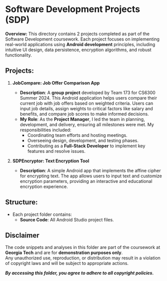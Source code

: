 # Software Development Projects (SDP)

**Overview:**
This directory contains 2 projects completed as part of the Software Development coursework. Each project focuses on implementing real-world applications using **Android development** principles, including intuitive UI design, data persistence, encryption algorithms, and robust functionality.

## Projects:

1. **JobCompare: Job Offer Comparison App**
   - **Description**: A **group project** developed by Team 173 for CS6300 Summer 2024. This Android application helps users compare their current job with job offers based on weighted criteria. Users can input job details, assign weights to critical factors like salary and benefits, and compare job scores to make informed decisions.
   - **My Role**: As the **Project Manager**, I led the team in planning, development, and delivery, ensuring all milestones were met. My responsibilities included:
     - Coordinating team efforts and hosting meetings.
     - Overseeing design, development, and testing phases.
     - Contributing as a **Full-Stack Developer** to implement key features and resolve issues.

2. **SDPEncryptor: Text Encryption Tool**
   - **Description**: A simple Android app that implements the affine cipher for encrypting text. The app allows users to input text and customize encryption parameters, providing an interactive and educational encryption experience.

## Structure:
- Each project folder contains:
  - **Source Code**: All Android Studio project files.

## Disclaimer
The code snippets and analyses in this folder are part of the coursework at **Georgia Tech** and are for **demonstration purposes only**.  
Any unauthorized use, reproduction, or distribution may result in a violation of copyright laws and will be subject to appropriate actions.

_**By accessing this folder, you agree to adhere to all copyright policies.**_
